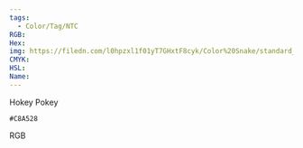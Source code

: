 ```yaml
---
tags:
  - Color/Tag/NTC
RGB:
Hex:
img: https://filedn.com/l0hpzxl1f01yT7GHxtF8cyk/Color%20Snake/standard_csv_to_svg/C8A528.svg
CMYK:
HSL:
Name:
---
```

Hokey Pokey
```palette
#C8A528
```
RGB
